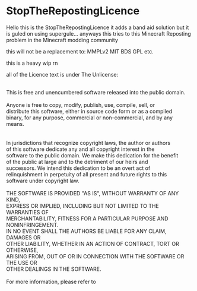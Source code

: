 # StopTheRepostingLicence

Hello this is the StopTheRepostingLicence it adds a band aid solution but it is guled on using supergule...  anyways this tries to this Minecraft Reposting problem in the Minecraft modding community



this will not be a replacement to:
MMPLv2
MIT
BDS
GPL
etc.

 this is a heavy wip rn 


all of the Licence text is under The Unlicense:

<br>
This is free and unencumbered software released into the public domain.<br>
<br>
Anyone is free to copy, modify, publish, use, compile, sell, or<br>
distribute this software, either in source code form or as a compiled<br>
binary, for any purpose, commercial or non-commercial, and by any<br>
means.<br>
<br><br>
In jurisdictions that recognize copyright laws, the author or authors<br>
of this software dedicate any and all copyright interest in the<br>
software to the public domain. We make this dedication for the benefit<br>
of the public at large and to the detriment of our heirs and<br>
successors. We intend this dedication to be an overt act of<br>
relinquishment in perpetuity of all present and future rights to this<br>
software under copyright law.<br>
<br>
THE SOFTWARE IS PROVIDED "AS IS", WITHOUT WARRANTY OF ANY KIND,<br>
EXPRESS OR IMPLIED, INCLUDING BUT NOT LIMITED TO THE WARRANTIES OF<br>
MERCHANTABILITY, FITNESS FOR A PARTICULAR PURPOSE AND NONINFRINGEMENT.<br>
IN NO EVENT SHALL THE AUTHORS BE LIABLE FOR ANY CLAIM, DAMAGES OR<br>
OTHER LIABILITY, WHETHER IN AN ACTION OF CONTRACT, TORT OR OTHERWISE,<br>
ARISING FROM, OUT OF OR IN CONNECTION WITH THE SOFTWARE OR THE USE OR<br>
OTHER DEALINGS IN THE SOFTWARE.<br>
<br>
For more information, please refer to <https://unlicense.org><br>
